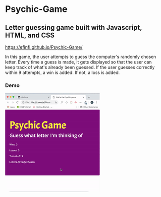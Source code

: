 # Psychic-Game
## Letter guessing game built with Javascript, HTML, and CSS
https://efinfl.github.io/Psychic-Game/

 
 
 In this game, the user attempts to guess the computer's randomly chosen letter. Every time a guess is made, it gets displayed so that the user can keep track of what's already been guessed. If the user guesses correctly within 9 attempts, a win is added. If not, a loss is added.

 ### Demo
 
 <img src="https://github.com/efinfl/Psychic-Game/blob/master/Demo-Psychic_Game.gif">
